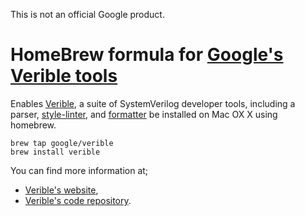 This is not an official Google product.

# HomeBrew formula for [Google's Verible tools](https://google.github.io/verible/)

Enables [Verible](https://chipsalliance.github.io/verible/), a suite of
SystemVerilog developer tools, including a parser,
[style-linter](https://chipsalliance.github.io/verible/verilog_lint.html), and
[formatter](https://chipsalliance.github.io/verible/verilog_format.html) be installed
on Mac OX X using homebrew.

```
brew tap google/verible
brew install verible
```

You can find more information at;
 - [Verible's website](https://chipsalliance.github.io/verible/),
 - [Verible's code repository](https://github.com/chipsalliance/verible).

